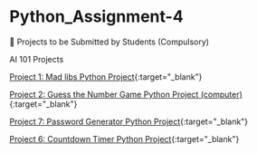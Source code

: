 # Python_Assignment-4

📂 Projects to be Submitted by Students (Compulsory)

AI 101 Projects

[Project 1: Mad libs Python Project](https://colab.research.google.com/drive/1Tpn73Ekg5pxUtAOfgDIuG6pgmrkf9qVO){:target="_blank"}

[Project 2: Guess the Number Game Python Project (computer)](https://colab.research.google.com/drive/1Tpn73Ekg5pxUtAOfgDIuG6pgmrkf9qVO){:target="_blank"}

[Project 7: Password Generator Python Project](https://colab.research.google.com/drive/1qeACrH82FDTTiiem3j7hQRyLw-7RKi-j#scrollTo=GPVD7EzY0nqT){:target="_blank"}

[Project 6: Countdown Timer Python Project](https://colab.research.google.com/drive/1va_jjU511hWtTrd5AmRXhBKM7lJKjJqb#scrollTo=fJTvwvQE1lOn){:target="_blank"}

